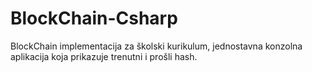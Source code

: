 # BlockChain-Csharp
BlockChain implementacija za školski kurikulum, jednostavna konzolna aplikacija koja prikazuje trenutni i prošli hash.
